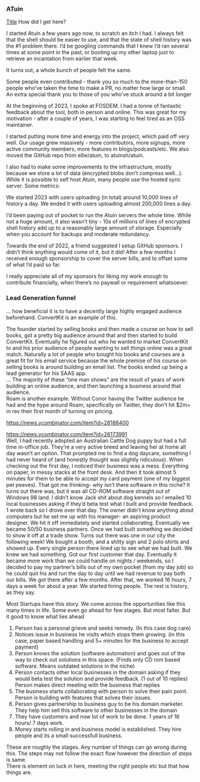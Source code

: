 

### ATuin
[Title](https://ellie.wtf/posts/i-quit-my-job-to-work-full-time-on-my-open-source-project)
How did I get here?

I started Atuin a few years ago now, to scratch an itch I had. I always felt that the shell should be easier to use, and that the state of shell history was the #1 problem there. I’d be googling commands that I knew I’d ran several times at some point in the past, or booting up my other laptop just to retrieve an incantation from earlier that week.

It turns out, a whole bunch of people felt the same.

Some people even contributed - thank you so much to the more-than-150 people who’ve taken the time to make a PR, no matter how large or small. An extra special thank you to those of you who’ve stuck around a bit longer 

At the beginning of 2023, I spoke at FOSDEM. I had a tonne of fantastic feedback about the tool, both in person and online. This was great for my motivation - after a couple of years, I was starting to feel tired as an OSS maintainer.

I started putting more time and energy into the project, which paid off very well. Our usage grew massively - more contributors, more signups, more active community members, more features in blogs/podcasts/etc. We also moved the GitHub repo from ellie/atuin, to atuinsh/atuin.

I also had to make some improvements to the infrastructure, mostly because we store a lot of data (encrypted blobs don’t compress well…). While it is possible to self host Atuin, many people use the hosted sync server. Some metrics:

We started 2023 with users uploading (in total) around 10,000 lines of history a day. We ended it with users uploading almost 200,000 lines a day.

I’d been paying out of pocket to run the Atuin servers the whole time. While not a huge amount, it also wasn’t tiny - 10s of millions of lines of encrypted shell history add up to a reasonably large amount of storage. Especially when you account for backups and moderate redundancy.

Towards the end of 2022, a friend suggested I setup GitHub sponsors. I didn’t think anything would come of it, but it did! After a few months I received enough sponsorship to cover the server bills, and to offset some of what I’d paid so far.

I really appreciate all of my sponsors for liking my work enough to contribute financially, when there’s no paywall or requirement whatsoever.


### Lead Generation funnel
... how beneficial it is to have a decently large highly engaged audience beforehand.
ConvertKit is an example of this.

The founder started by selling books and then made a course on how to sell books, got a pretty big audience around that and then started to build ConvertKit. Eventually he figured out who he wanted to market ConvertKit to and his prior audience of people wanting to sell things online was a great match. Naturally a lot of people who bought his books and courses are a great fit for his email service because the whole premise of his course on selling books is around building an email list. The books ended up being a lead generator for his SAAS app.   
... The majority of these “one man shows” are the result of years of work building an online audience, and then launching a business around that audience.   
Roam is another example. Without Conor having the Twitter audience he had and the hype around Roam, specifically on Twitter, they don’t hit $2m+ in rev their first month of turning on pricing.  

https://news.ycombinator.com/item?id=28188400


https://news.ycombinator.com/item?id=26173991  
Well, I had recently adopted an Australian Cattle Dog puppy but had a full time in-office job. They’re a very active breed and leaving her at home all day wasn’t an option. That prompted me to find a dog daycare, something I had never heard of (and honestly thought was slightly ridiculous). When checking out the first day, I noticed their business was a mess. Everything on paper, in messy stacks at the front desk. And then it took almost 5 minutes for them to be able to accept my card payment (one of my biggest pet peeves). That got me thinking- why isn’t there software in this niche? It turns out there was, but it was all CD-ROM software straight out of Windows 98 land. I didn’t know Jack shit about dog kennels so I emailed 10 local businesses asking if they’d beta test what I built and provide feedback. 1 wrote back so I drove over that day. The owner didn’t know anything about computers but he set me up with his manager- an aspiring product designer. We hit it off immediately and started collaborating. Eventually we became 50/50 business partners. Once we had built something we decided to show it off at a trade show. Turns out there was one in our city the following week! We bought a booth, and a shitty sign and 2 polo shirts and showed up. Every single person there lined up to see what we had built. We knew we had something. Got our first customer that day. Eventually it became more work than we could handle on nights / weekends, so I decided to pay my partner’s bills out of my own pocket (from my day job) so he could quit his and run the day to day until we had revenue to pay both our bills. We got there after a few months. After that, we worked 16 hours, 7 days a week for about a year. We started hiring people. The rest is history, as they say.  

Most Startups have this story. We come across the opportunities like this many times in life. Some even go ahead for few stages. But most falter. But it good to know what lies ahead  

1) Person has a personal grieve and seeks remedy. (In this case dog care)  
2) Notices issue in business he visits which stops them growing. (in this case, paper based handling and 5+ minutes for the business to accept payment)  
3) Person knows the solution (software automation) and goes out of the way to check out solutions in this space. (Finds only CD rom based software. Means outdated solutions in the niche)  
4) Person contacts other local businesses in the domain asking if they would beta test the solution and provide feedback. (1 out of 10 replies) Person makes direct meeting with the business that replies  
5) The business starts collaborating with person to solve their pain point. Person is building with features that solves their issues.  
6) Person gives partnership to business guy to be his domain marketer. They help him sell this software to other businesses in the domain  
7) They have customers and now lot of work to be done. 1 years of 16 hours/ 7 days work. 
8) Money starts rolling in and business model is established. They hire people and its a small successfull business.  

These are roughly the stages. Any number of things can go wrong during this. The steps may not follow the exact flow however the direction of steps is same.  
There is element on luck in here, meeting the right people etc  but that how things are.  

